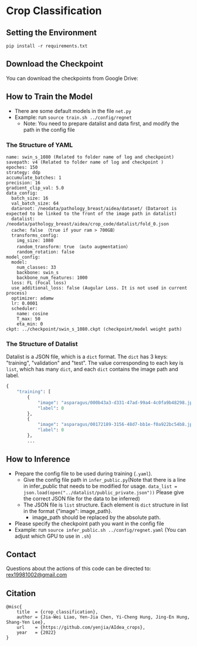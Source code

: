 # Crop Classification

## Setting the Environment
```
pip install -r requirements.txt
```

## Download the Checkpoint 
You can download the checkpoints from Google Drive: 

## How to Train the Model
* There are some default models in the file `net.py`
* Example: run `source train.sh ../config/regnet`
  * Note: You need to prepare datalist and  data first, and modify the path in the config file


### The Structure of YAML
```
name: swin_s_1080 (Related to folder name of log and checkpoint)
savepath: v4 (Related to folder name of log and checkpoint )
epoches: 150
strategy: ddp
accumulate_batches: 1
precision: 16
gradient_clip_val: 5.0
data_config:
  batch_size: 16
  val_batch_size: 64
  dataroot: /neodata/pathology_breast/aidea/dataset/ (Dataroot is expected to be linked to the front of the image path in datalist)
  datalist: /neodata/pathology_breast/aidea/crop_code/datalist/fold_0.json
  cache: false （true if your ram > 700GB）
  transforms_config:
    img_size: 1080
    random_transform: true （auto augmentation）
    random_rotation: false
model_config:
  model:
    num_classes: 33
    backbone: swin_s
    backbone_num_features: 1000
  loss: FL (Focal loss)
  use_additional_loss: false (Augular Loss. It is not used in current process)
  optimizer: adamw
  lr: 0.0001
  scheduler:
    name: cosine
    T_max: 50
    eta_min: 0
ckpt: ../checkpoint/swin_s_1080.ckpt (checkpoint/model weight path)
```
### The Structure of Datalist
Datalist is a JSON file, which is a `dict` format. The `dict` has 3 keys: "training", "validation" and "test". The value corresponding to each key is `list`, which has many `dict`, and each `dict` contains the image path and label.
```python
{
    "training": [
        {
            "image": "asparagus/000b43a3-d331-47ad-99a4-4c0fa9b48298.jpg",
            "label": 0
        },
        {
            "image": "asparagus/00172189-3156-48d7-bb1e-f0a922bc54b8.jpg",
            "label": 0
        },
        ...
```

## How to Inference

* Prepare the config file to be used during training (`.yaml`).
  * Give the config file path in `infer_public.py`(Note that there is a line in infer_public that needs to be modified for usage. `data_list = json.load(open("../datalist/public_private.json"))` Please give the correct JSON file for the data to be inferred)
  * The JSON file is `list` structure. Each element is `dict` structure in list in the format {"image": image_path}.
    * image_path should be replaced by the absolute path.
* Please specify the checkpoint path you want in the config file
* Example: run `source infer_public.sh ../config/regnet.yaml` (You can adjust which GPU to use in `.sh`)

## Contact
Questions about the actions of this code can be directed to: rex19981002@gmail.com

## Citation
```
@misc{
    title  = {crop_classification},
    author = {Jia-Wei Liao, Yen-Jia Chen, Yi-Cheng Hung, Jing-En Hung, Shang-Yen Lee},
    url    = {https://github.com/yenjia/AIdea_crops},
    year   = {2022}
}
```